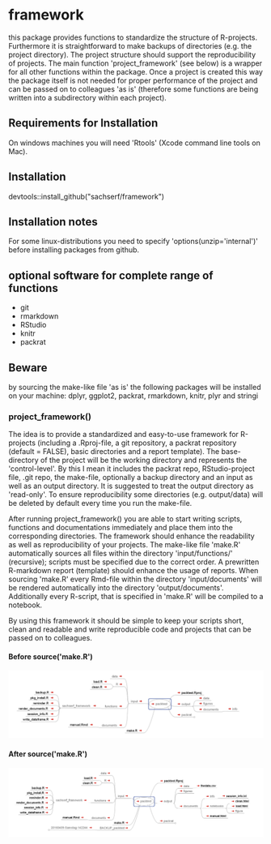 # framework
this package provides functions to standardize the structure of R-projects. Furthermore it is straightforward to make backups of directories (e.g. the project directory). The project structure should support the reproducibility of projects. The main function 'project_framework' (see below) is a wrapper for all other functions within the package. Once a project is created this way the package itself is not needed for proper performance of the project and can be passed on to colleagues 'as is' (therefore some functions are being written into a subdirectory within each project).

## Requirements for Installation
On windows machines you will need 'Rtools' (Xcode command line tools on Mac).

## Installation
devtools::install_github("sachserf/framework")

## Installation notes
For some linux-distributions you need to specify 'options(unzip='internal')' before installing packages from github.

## optional software for complete range of functions
- git
- rmarkdown
- RStudio
- knitr
- packrat

## Beware
by sourcing the make-like file 'as is' the following packages will be installed on your machine: dplyr, ggplot2, packrat, rmarkdown, knitr, plyr and stringi

### project_framework()
The idea is to provide a standardized and easy-to-use framework for R-projects (including a .Rproj-file, a git repository, a packrat repository (default = FALSE), basic directories and a report template). The base-directory of the project will be the working directory and represents the 'control-level'. By this I mean it includes the packrat repo, RStudio-project file, .git repo, the make-file, optionally a backup directory and an input as well as an output directory. It is suggested to treat the output directory as 'read-only'. To ensure reproducibility some directories (e.g. output/data) will be deleted by default every time you run the make-file.

After running project_framework() you are able to start writing scripts, functions and documentations immediately and place them into the corresponding directories. The framework should enhance the readability as well as reproducibility of your projects. The make-like file 'make.R' automatically sources all files within the directory 'input/functions/' (recursive); scripts must be specified due to the correct order. A prewritten R-markdown report (template) should enhance the usage of reports. When sourcing 'make.R' every Rmd-file within the directory 'input/documents' will be rendered automatically into the directory 'output/documents'. Additionally every R-script, that is specified in 'make.R' will be compiled to a notebook. 

By using this framework it should be simple to keep your scripts short, clean and readable and write reproducible code and projects that can be passed on to colleagues.

#### Before source('make.R')

![structure of the created files and directories before source('make.R')][1]

[1]: figures/before.jpg "structure of the created files and directories before source('make.R')"

#### After source('make.R')

![structure of the created files and directories after source('make.R')][2]

[2]: figures/after.jpg "structure of the created files and directories after source('make.R')"